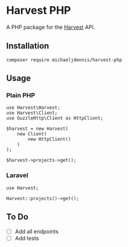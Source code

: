 # Harvest PHP

A PHP package for the [Harvest](https://www.getharvest.com/) API.

## Installation

```
composer require michaeljdennis/harvest-php
```

## Usage

### Plain PHP

```
use Harvest\Harvest;
use Harvest\Client;
use GuzzleHttp\Client as HttpClient;

$harvest = new Harvest(
    new Client(
        new HttpClient()
    )
);

$harvest->projects->get();
```

### Laravel

```
use Harvest;

Harvest::projects()->get();
```

## To Do

- [ ] Add all endpoints
- [ ] Add tests
